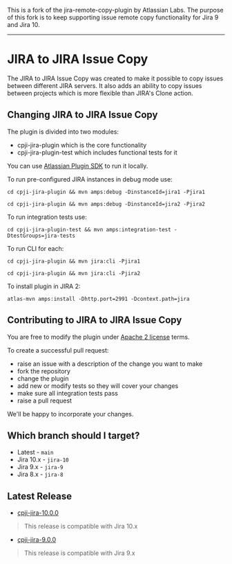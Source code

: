 This is a fork of the jira-remote-copy-plugin by Atlassian Labs. The purpose of this fork is to keep supporting issue remote copy functionality for Jira 9 and Jira 10.

----------------

JIRA to JIRA Issue Copy
============

The JIRA to JIRA Issue Copy was created to make it possible to copy issues between different JIRA servers. It also adds an ability to copy issues between projects which is more flexible than JIRA's Clone action.

Changing JIRA to JIRA Issue Copy
-----------------

The plugin is divided into two modules:

* cpji-jira-plugin which is the core functionality
* cpji-jira-plugin-test which includes functional tests for it

You can use [Atlassian Plugin SDK](http://confluence.atlassian.com/display/DEVNET/Developing+your+Plugin+using+the+Atlassian+Plugin+SDK) to run it locally.

To run pre-configured JIRA instances in debug mode use:

`cd cpji-jira-plugin && mvn amps:debug -DinstanceId=jira1 -Pjira1`

`cd cpji-jira-plugin && mvn amps:debug -DinstanceId=jira2 -Pjira2`

To run integration tests use:

`cd cpji-jira-plugin-test && mvn amps:integration-test -DtestGroups=jira-tests`

To run CLI for each:

`cd cpji-jira-plugin && mvn jira:cli -Pjira1`

`cd cpji-jira-plugin && mvn jira:cli -Pjira2`

To install plugin in JIRA 2:

`atlas-mvn amps:install -Dhttp.port=2991 -Dcontext.path=jira`

Contributing to JIRA to JIRA Issue Copy
-----------------

You are free to modify the plugin under [Apache 2 license](LICENSE) terms.

To create a successful pull request:

* raise an issue with a description of the change you want to make
* fork the repository
* change the plugin
* add new or modify tests so they will cover your changes
* make sure all integration tests pass
* raise a pull request

We'll be happy to incorporate your changes.

Which branch should I target?
-----------------

- Latest - `main`
- Jira 10.x - `jira-10`
- Jira 9.x - `jira-9`
- Jira 8.x - `jira-8`

Latest Release
-----------------

- [cpji-jira-10.0.0](https://github.com/ihmeuw/jira-remote-copy-plugin/releases/tag/cpji-jira-10.0.0)
> This release is compatible with Jira 10.x
- [cpji-jira-9.0.0](https://github.com/ihmeuw/jira-remote-copy-plugin/releases/tag/cpji-jira-9.0.0)
> This release is compatible with Jira 9.x